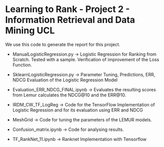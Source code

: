 # Learning to Rank - Project 2 - Information Retrieval and Data Mining UCL

We use this code to generate the report for this project.

- ManualLogisticRegression.py -> Logistic Regression for Ranking from Scratch. Tested with a sample. Verification of improvement of the Loss Function.

- SklearnLogisticRegression.py -> Parameter Tuning, Predictions, ERR, NDCG Evaluation of the Logistic Regression Model

- Evaluation_ERR_NDCG_FINAL.ipynb -> Evaluates the resulting scores from Lemur calculates the NDCG@10 and the ERR@10.

- IRDM_CW_TF_LogReg -> Code for the TensorFlow Implementation of Logistic Regression and for its evaluation using ERR and NDCG

- MeshGrid -> Code for tuning the parameters of the LEMUR models.

- Confusion_matrix.ipynb -> Code for analysing results.

- TF_RankNet_11.ipynb -> Ranknet Implementation with Tensorflow



